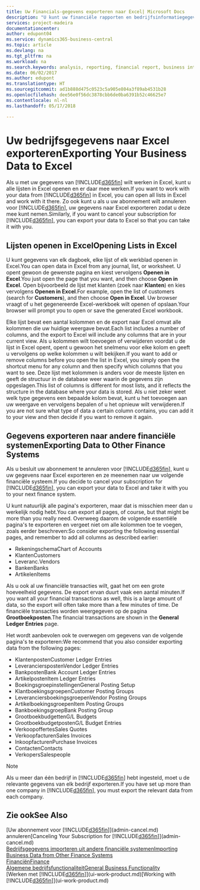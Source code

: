 ```yaml
---
title: Uw Financials-gegevens exporteren naar Excel| Microsoft Docs
description: "U kunt uw financiële rapporten en bedrijfsinformatiegegevens uit Business Central exporteren naar Excel of uw Financials-gegevens in Excel openen."
services: project-madeira
documentationcenter: 
author: edupont04
ms.service: dynamics365-business-central
ms.topic: article
ms.devlang: na
ms.tgt_pltfrm: na
ms.workload: na
ms.search.keywords: analysis, reporting, financial report, business intelligence, BI, Excel
ms.date: 06/02/2017
ms.author: edupont
ms.translationtype: HT
ms.sourcegitcommit: ad1b888d475c0523c5a905e804a3f89ab4531b28
ms.openlocfilehash: dee56e0f56dc3878cbb6de0ba6391b52c46625e7
ms.contentlocale: nl-nl
ms.lasthandoff: 05/17/2018

---
```

# <a name="exporting-your-business-data-to-excel"></a><span data-ttu-id="e8b60-103">Uw bedrijfsgegevens naar Excel exporteren</span><span class="sxs-lookup"><span data-stu-id="e8b60-103">Exporting Your Business Data to Excel</span></span>
<span data-ttu-id="e8b60-104">Als u met uw gegevens van [!INCLUDE[d365fin](includes/d365fin_md.md)] wilt werken in Excel, kunt u alle lijsten in Excel openen en er daar mee werken.</span><span class="sxs-lookup"><span data-stu-id="e8b60-104">If you want to work with your data from [!INCLUDE[d365fin](includes/d365fin_md.md)] in Excel, you can open all lists in Excel and work with it there.</span></span> <span data-ttu-id="e8b60-105">Zo ook kunt u als u uw abonnement wilt annuleren voor [!INCLUDE[d365fin](includes/d365fin_md.md)], uw gegevens naar Excel exporteren zodat u deze mee kunt nemen.</span><span class="sxs-lookup"><span data-stu-id="e8b60-105">Similarly, if you want to cancel your subscription for [!INCLUDE[d365fin](includes/d365fin_md.md)], you can export your data to Excel so that you can take it with you.</span></span>

## <a name="opening-lists-in-excel"></a><span data-ttu-id="e8b60-106">Lijsten openen in Excel</span><span class="sxs-lookup"><span data-stu-id="e8b60-106">Opening Lists in Excel</span></span>
<span data-ttu-id="e8b60-107">U kunt gegevens van elk dagboek, elke lijst of elk werkblad openen in Excel.</span><span class="sxs-lookup"><span data-stu-id="e8b60-107">You can open data in Excel from any journal, list, or worksheet.</span></span> <span data-ttu-id="e8b60-108">U opent gewoon de gewenste pagina en kiest vervolgens **Openen in Excel**.</span><span class="sxs-lookup"><span data-stu-id="e8b60-108">You just open the page that you want, and then choose **Open in Excel**.</span></span> <span data-ttu-id="e8b60-109">Open bijvoorbeeld de lijst met klanten (zoek naar **Klanten**) en kies vervolgens **Openen in Excel**.</span><span class="sxs-lookup"><span data-stu-id="e8b60-109">For example, open the list of customers (search for **Customers**), and then choose **Open in Excel**.</span></span> <span data-ttu-id="e8b60-110">Uw browser vraagt of u het gegenereerde Excel-werkboek wilt openen of opslaan.</span><span class="sxs-lookup"><span data-stu-id="e8b60-110">Your browser will prompt you to open or save the generated Excel workbook.</span></span>  

<span data-ttu-id="e8b60-111">Elke lijst bevat een aantal kolommen en de export naar Excel omvat alle kolommen die uw huidige weergave bevat.</span><span class="sxs-lookup"><span data-stu-id="e8b60-111">Each list includes a number of columns, and the export to Excel will include any columns that are in your current view.</span></span> <span data-ttu-id="e8b60-112">Als u kolommen wilt toevoegen of verwijderen voordat u de lijst in Excel opent, opent u gewoon het snelmenu voor elke kolom en geeft u vervolgens op welke kolommen u wilt bekijken.</span><span class="sxs-lookup"><span data-stu-id="e8b60-112">If you want to add or remove columns before you open the list in Excel, you simply open the shortcut menu for any column and then specify which columns that you want to see.</span></span> <span data-ttu-id="e8b60-113">Deze lijst met kolommen is anders voor de meeste lijsten en geeft de structuur in de database weer waarin de gegevens zijn opgeslagen.</span><span class="sxs-lookup"><span data-stu-id="e8b60-113">This list of columns is different for most lists, and it reflects the structure in the database where your data is stored.</span></span> <span data-ttu-id="e8b60-114">Als u niet zeker weet welk type gegevens een bepaalde kolom bevat, kunt u het toevoegen aan uw weergave en vervolgens bepalen of u het opnieuw wilt verwijderen.</span><span class="sxs-lookup"><span data-stu-id="e8b60-114">If you are not sure what type of data a certain column contains, you can add it to your view and then decide if you want to remove it again.</span></span>  

## <a name="exporting-data-to-other-finance-systems"></a><span data-ttu-id="e8b60-115">Gegevens exporteren naar andere financiële systemen</span><span class="sxs-lookup"><span data-stu-id="e8b60-115">Exporting Data to Other Finance Systems</span></span>
<span data-ttu-id="e8b60-116">Als u besluit uw abonnement te annuleren voor [!INCLUDE[d365fin](includes/d365fin_md.md)], kunt u uw gegevens naar Excel exporteren en ze meenemen naar uw volgende financiële systeem.</span><span class="sxs-lookup"><span data-stu-id="e8b60-116">If you decide to cancel your subscription for [!INCLUDE[d365fin](includes/d365fin_md.md)], you can export your data to Excel and take it with you to your next finance system.</span></span>  

<span data-ttu-id="e8b60-117">U kunt natuurlijk alle pagina's exporteren, maar dat is misschien meer dan u werkelijk nodig hebt.</span><span class="sxs-lookup"><span data-stu-id="e8b60-117">You can export all pages, of course, but that might be more than you really need.</span></span> <span data-ttu-id="e8b60-118">Overweeg daarom de volgende essentiële pagina's te exporteren en vergeet niet om alle kolommen toe te voegen, zoals eerder beschreven:</span><span class="sxs-lookup"><span data-stu-id="e8b60-118">So consider exporting the following essential pages, and remember to add all columns as described earlier:</span></span>  

* <span data-ttu-id="e8b60-119">Rekeningschema</span><span class="sxs-lookup"><span data-stu-id="e8b60-119">Chart of Accounts</span></span>  
* <span data-ttu-id="e8b60-120">Klanten</span><span class="sxs-lookup"><span data-stu-id="e8b60-120">Customers</span></span>  
* <span data-ttu-id="e8b60-121">Leveranc.</span><span class="sxs-lookup"><span data-stu-id="e8b60-121">Vendors</span></span>  
* <span data-ttu-id="e8b60-122">Banken</span><span class="sxs-lookup"><span data-stu-id="e8b60-122">Banks</span></span>  
* <span data-ttu-id="e8b60-123">Artikelen</span><span class="sxs-lookup"><span data-stu-id="e8b60-123">Items</span></span>  

<span data-ttu-id="e8b60-124">Als u ook al uw financiële transacties wilt, gaat het om een grote hoeveelheid gegevens. De export ervan duurt vaak een aantal minuten.</span><span class="sxs-lookup"><span data-stu-id="e8b60-124">If you want all your financial transactions as well, this is a large amount of data, so the export will often take more than a few minutes of time.</span></span> <span data-ttu-id="e8b60-125">De financiële transacties worden weergegeven op de pagina **Grootboekposten**.</span><span class="sxs-lookup"><span data-stu-id="e8b60-125">The financial transactions are shown in the **General Ledger Entries** page.</span></span>  

<span data-ttu-id="e8b60-126">Het wordt aanbevolen ook te overwegen om gegevens van de volgende pagina's te exporteren:</span><span class="sxs-lookup"><span data-stu-id="e8b60-126">We recommend that you also consider exporting data from the following pages:</span></span>  

* <span data-ttu-id="e8b60-127">Klantenposten</span><span class="sxs-lookup"><span data-stu-id="e8b60-127">Customer Ledger Entries</span></span>  
* <span data-ttu-id="e8b60-128">Leveranciersposten</span><span class="sxs-lookup"><span data-stu-id="e8b60-128">Vendor Ledger Entries</span></span>  
* <span data-ttu-id="e8b60-129">Bankposten</span><span class="sxs-lookup"><span data-stu-id="e8b60-129">Bank Account Ledger Entries</span></span>  
* <span data-ttu-id="e8b60-130">Artikelposten</span><span class="sxs-lookup"><span data-stu-id="e8b60-130">Item Ledger Entries</span></span>  
* <span data-ttu-id="e8b60-131">Boekingsgroepinstellingen</span><span class="sxs-lookup"><span data-stu-id="e8b60-131">General Posting Setup</span></span>  
* <span data-ttu-id="e8b60-132">Klantboekingsgroepen</span><span class="sxs-lookup"><span data-stu-id="e8b60-132">Customer Posting Groups</span></span>  
* <span data-ttu-id="e8b60-133">Leveranciersboekingsgroepen</span><span class="sxs-lookup"><span data-stu-id="e8b60-133">Vendor Posting Groups</span></span>  
* <span data-ttu-id="e8b60-134">Artikelboekingsgroepen</span><span class="sxs-lookup"><span data-stu-id="e8b60-134">Item Posting Groups</span></span>  
* <span data-ttu-id="e8b60-135">Bankboekingsgroep</span><span class="sxs-lookup"><span data-stu-id="e8b60-135">Bank Posting Group</span></span>  
* <span data-ttu-id="e8b60-136">Grootboekbudgetten</span><span class="sxs-lookup"><span data-stu-id="e8b60-136">G/L Budgets</span></span>  
* <span data-ttu-id="e8b60-137">Grootboekbudgetposten</span><span class="sxs-lookup"><span data-stu-id="e8b60-137">G/L Budget Entries</span></span>  
* <span data-ttu-id="e8b60-138">Verkoopoffertes</span><span class="sxs-lookup"><span data-stu-id="e8b60-138">Sales Quotes</span></span>  
* <span data-ttu-id="e8b60-139">Verkoopfacturen</span><span class="sxs-lookup"><span data-stu-id="e8b60-139">Sales Invoices</span></span>  
* <span data-ttu-id="e8b60-140">Inkoopfacturen</span><span class="sxs-lookup"><span data-stu-id="e8b60-140">Purchase Invoices</span></span>  
* <span data-ttu-id="e8b60-141">Contacten</span><span class="sxs-lookup"><span data-stu-id="e8b60-141">Contacts</span></span>  
* <span data-ttu-id="e8b60-142">Verkopers</span><span class="sxs-lookup"><span data-stu-id="e8b60-142">Salespeople</span></span>  

> [!NOTE]  
>   <span data-ttu-id="e8b60-143">Als u meer dan één bedrijf in [!INCLUDE[d365fin](includes/d365fin_md.md)] hebt ingesteld, moet u de relevante gegevens van elk bedrijf exporteren.</span><span class="sxs-lookup"><span data-stu-id="e8b60-143">If you have set up more than one company in [!INCLUDE[d365fin](includes/d365fin_md.md)], you must export the relevant data from each company.</span></span>

## <a name="see-also"></a><span data-ttu-id="e8b60-144">Zie ook</span><span class="sxs-lookup"><span data-stu-id="e8b60-144">See Also</span></span>
<span data-ttu-id="e8b60-145">[Uw abonnement voor [!INCLUDE[d365fin](includes/d365fin_md.md)]](admin-cancel.md) annuleren</span><span class="sxs-lookup"><span data-stu-id="e8b60-145">[Canceling Your Subscription for [!INCLUDE[d365fin](includes/d365fin_md.md)]](admin-cancel.md)</span></span>  
[<span data-ttu-id="e8b60-146">Bedrijfsgegevens importeren uit andere financiële systemen</span><span class="sxs-lookup"><span data-stu-id="e8b60-146">Importing Business Data from Other Finance Systems</span></span>](across-import-data-configuration-packages.md)  
[<span data-ttu-id="e8b60-147">Financiën</span><span class="sxs-lookup"><span data-stu-id="e8b60-147">Finance</span></span>](finance.md)  
[<span data-ttu-id="e8b60-148">Algemene bedrijfsfunctionaliteit</span><span class="sxs-lookup"><span data-stu-id="e8b60-148">General Business Functionality</span></span>](ui-across-business-areas.md)  
<span data-ttu-id="e8b60-149">[Werken met [!INCLUDE[d365fin](includes/d365fin_md.md)]](ui-work-product.md)</span><span class="sxs-lookup"><span data-stu-id="e8b60-149">[Working with [!INCLUDE[d365fin](includes/d365fin_md.md)]](ui-work-product.md)</span></span>  

